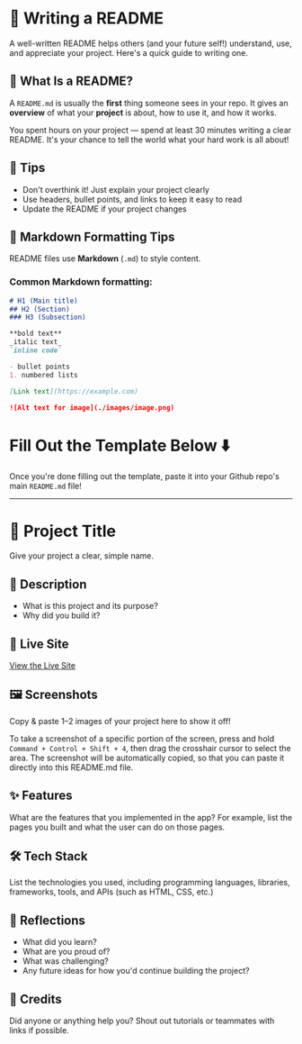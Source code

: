 # 📝 Writing a README

A well-written README helps others (and your future self!) understand, use, and appreciate your project. Here's a quick guide to writing one.

## 📌 What Is a README?

A `README.md` is usually the **first** thing someone sees in your repo. It gives an **overview** of what your **project** is about, how to use it, and how it works.

You spent hours on your project — spend at least 30 minutes writing a clear README.
It's your chance to tell the world what your hard work is all about!

## 🧹 Tips

- Don't overthink it! Just explain your project clearly
- Use headers, bullet points, and links to keep it easy to read
- Update the README if your project changes

## 🎨 Markdown Formatting Tips

README files use **Markdown** (`.md`) to style content.

### Common Markdown formatting:

```markdown
# H1 (Main title)
## H2 (Section)
### H3 (Subsection)

**bold text**  
_italic text_  
`inline code`  

- bullet points
1. numbered lists

[Link text](https://example.com)

![Alt text for image](./images/image.png)
```

# Fill Out the Template Below ⬇️ 
Once you're done filling out the template, paste it into your Github repo's main `README.md` file! 

---

# 📝 Project Title

Give your project a clear, simple name.

## 📌 Description

- What is this project and its purpose? 
- Why did you build it?

## 🚀 Live Site

[View the Live Site](https://your-project.netlify.app)

## 🖼️ Screenshots

Copy & paste 1–2 images of your project here to show it off! 

To take a screenshot of a specific portion of the screen, press and hold `Command + Control + Shift + 4`, then drag the crosshair cursor to select the area. The screenshot will be automatically copied, so that you can paste it directly into this README.md file. 

## ✨ Features

What are the features that you implemented in the app? For example, list the pages you built and what the user can do on those pages. 

## 🛠️ Tech Stack

List the technologies you used, including programming languages, libraries, frameworks, tools, and APIs (such as HTML, CSS, etc.) 

## 💭 Reflections

- What did you learn?
- What are you proud of?
- What was challenging?
- Any future ideas for how you'd continue building the project?

## 🙌 Credits

Did anyone or anything help you? Shout out tutorials or teammates with links if possible. 
